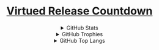 <!--
<h1 align="center">My Repositories</h1>
<div align="center">
<a href="https://github.com/GitNether/GitNether.github.io">
  <img align="center" src="https://github-readme-stats.vercel.app/api/pin/?username=GitNether&repo=GitNether.github.io&layout=compact&theme=dark" />
</div>
<hr />
-->
<div align="center">
<h1><a href="https://gitnether.github.io">Virtued Release Countdown</a></h1>
</div>

<div align="center">
<details>
  <summary>GitHub Stats</summary>

[![GitHub Stats Card]](https://github.com/GitNether)

</details>

<details>
  <summary>GitHub Trophies</summary>

[![GitHub Trophies]](https://github.com/ryo-ma/github-profile-trophy)

</details>

<details>
  <summary>GitHub Top Langs</summary>

[![GitHub Top Langs]](https://github.com/anuraghazra/github-readme-stats)

</details>
</div>
<!-- Links -->

[github stats card]: https://github-readme-stats.vercel.app/api/?username=GitNether&layout=compact&theme=dark&count_private=true
[github trophies]: https://github-profile-trophy.vercel.app/?username=GitNether&column=3&row=3&margin-w=18&margin-h=15&no-bg=true&title=Joined2020,Commits,Followers,Issues,Repositories
[github top langs]: https://github-readme-stats.vercel.app/api/top-langs/?username=GitNether&layout=compact&theme=dark&count_private=true
